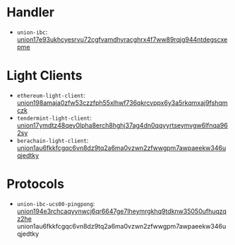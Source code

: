 # Handler

- `union-ibc`: [union17e93ukhcyesrvu72cgfvamdhyracghrx4f7ww89rqjg944ntdegscxepme](https://explorer.testnet-9.union.build/union/cosmwasm/0/transactions?contract=union17e93ukhcyesrvu72cgfvamdhyracghrx4f7ww89rqjg944ntdegscxepme)

# Light Clients

- `ethereum-light-client`: [union198amaja0zfw53czzfph55xlhwf736qkrcvppx6y3a5rkqmxaj9fshqmczk](https://explorer.testnet-9.union.build/union/cosmwasm/0/transactions?contract=union198amaja0zfw53czzfph55xlhwf736qkrcvppx6y3a5rkqmxaj9fshqmczk)
- `tendermint-light-client`: [union17ymdtz48qey0lpha8erch8hghj37ag4dn0qqyyrtseymvgw6lfnqa962sy](https://explorer.testnet-9.union.build/union/cosmwasm/0/transactions?contract=union17ymdtz48qey0lpha8erch8hghj37ag4dn0qqyyrtseymvgw6lfnqa962sy)
- `berachain-light-client`: [union1au6fkkfcgqc6vn8dz9tq2a6ma0vzwn2zfwwgpm7awpaeekw346uqjedtky](https://explorer.testnet-9.union.build/union/cosmwasm/0/transactions?contract=union1au6fkkfcgqc6vn8dz9tq2a6ma0vzwn2zfwwgpm7awpaeekw346uqjedtky)

# Protocols

- `union-ibc-ucs00-pingpong`: [union194e3rchcaqyynwcj6qr6647ge7lheymrgkhq9tdknw35050ufhuqzqz2he](https://explorer.testnet-9.union.build/union/cosmwasm/0/transactions?contract=union194e3rchcaqyynwcj6qr6647ge7lheymrgkhq9tdknw35050ufhuqzqz2he)
  union1au6fkkfcgqc6vn8dz9tq2a6ma0vzwn2zfwwgpm7awpaeekw346uqjedtky
